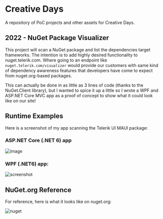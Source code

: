 # Creative Days

A repository of PoC projects and other assets for Creative Days.

## 2022 - NuGet Package Visualizer

This project will scan a NuGet package and list the dependencies target frameworks. The intention is to add highly desired functionality to nuget.telerik.com. Where going to an endpoint like `nuget.telerik.com/visualizer` would provide our customers with same kind of dependency awareness features that developers have come to expect from nuget.org-based packages.

This can actually be done in as little as 3 lines of code (thanks to the NuGet.Client library), but I wanted to spice it up a little so I wrote a WPF and ASP.NET Core MVC app as a proof of concept to show what it could look like on our site!

## Runtime Examples

Here is a screenshot of my app scanning the Telerik UI MAUI package:

### ASP.NET Core (.NET 6) app

![image](https://user-images.githubusercontent.com/3520532/159092811-d0460a93-2a76-427f-8fa1-697df6b69108.png)

### WPF (.NET6) app:

![screenshot](https://user-images.githubusercontent.com/3520532/158469795-b5ded87f-7647-4016-9529-40e2f9d433b9.png)

## NuGet.org Reference

For reference, here is what it looks like on nuget.org:

![nuget](https://devblogs.microsoft.com/nuget/wp-content/uploads/sites/49/2022/02/2022-02-15_15-03-01.png)

